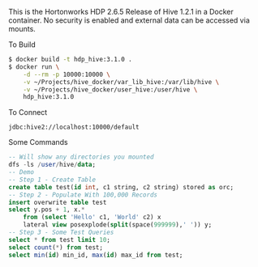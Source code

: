 This is the Hortonworks HDP 2.6.5 Release of Hive 1.2.1 in a Docker container. No security is enabled and external data can be accessed via mounts.

To Build
```sh
$ docker build -t hdp_hive:3.1.0 .
$ docker run \
    -d --rm -p 10000:10000 \
    -v ~/Projects/hive_docker/var_lib_hive:/var/lib/hive \
    -v ~/Projects/hive_docker/user_hive:/user/hive \
    hdp_hive:3.1.0
```

To Connect
```
jdbc:hive2://localhost:10000/default
```

Some Commands
```sql
-- Will show any directories you mounted
dfs -ls /user/hive/data;
-- Demo
-- Step 1 - Create Table
create table test(id int, c1 string, c2 string) stored as orc;
-- Step 2 - Populate With 100,000 Records
insert overwrite table test
select y.pos + 1, x.*
    from (select 'Hello' c1, 'World' c2) x	
    lateral view posexplode(split(space(999999),' ')) y;
-- Step 3 - Some Test Queries
select * from test limit 10;
select count(*) from test;
select min(id) min_id, max(id) max_id from test;
```